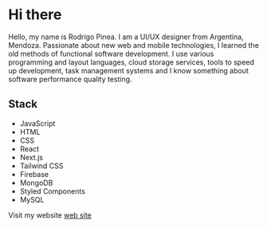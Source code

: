 # Hi there 

Hello, my name is Rodrigo Pinea. I am a UI/UX designer from Argentina, Mendoza. Passionate about new web and mobile technologies, I learned the old methods of functional software development. I use various programming and layout languages, cloud storage services, tools to speed up development, task management systems and I know something about software performance quality testing.

## Stack

- JavaScript
- HTML
- CSS
- React
- Next.js
- Tailwind CSS
- Firebase
- MongoDB
- Styled Components
- MySQL


Visit my website [web site](https://rodrigopinea.netlify.app)

